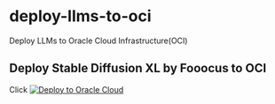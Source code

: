 # deploy-llms-to-oci
Deploy LLMs to Oracle Cloud Infrastructure(OCI)

## Deploy Stable Diffusion XL by Fooocus to OCI
Click [![Deploy to Oracle Cloud](https://oci-resourcemanager-plugin.plugins.oci.oraclecloud.com/latest/deploy-to-oracle-cloud.svg)](https://cloud.oracle.com/resourcemanager/stacks/create?region=home&zipUrl=https://github.com/engchina/deploy-llms-to-oci/releases/download/v1.0.0/deploy-stablediffusion-to-oci_v1.0.0.zip)